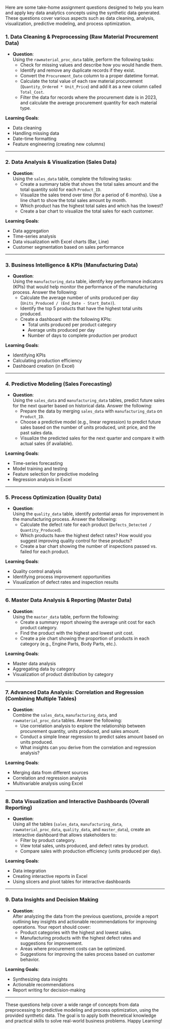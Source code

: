 Here are some take-home assignment questions designed to help you learn and apply key data analytics concepts using the synthetic data generated. These questions cover various aspects such as data cleaning, analysis, visualization, predictive modeling, and process optimization.

### **1. Data Cleaning & Preprocessing (Raw Material Procurement Data)**
   - **Question**:  
     Using the `rawmaterial_proc_data` table, perform the following tasks:
     - Check for missing values and describe how you would handle them.
     - Identify and remove any duplicate records if they exist.
     - Convert the `Procurement_Date` column to a proper datetime format.
     - Calculate the total value of each raw material procurement (`Quantity_Ordered * Unit_Price`) and add it as a new column called `Total_Cost`.
     - Filter the data for records where the procurement date is in 2023, and calculate the average procurement quantity for each material type.
     
   **Learning Goals**:
   - Data cleaning
   - Handling missing data
   - Date-time formatting
   - Feature engineering (creating new columns)

---

### **2. Data Analysis & Visualization (Sales Data)**
   - **Question**:  
     Using the `sales_data` table, complete the following tasks:
     - Create a summary table that shows the total sales amount and the total quantity sold for each `Product_ID`.
     - Visualize the sales trend over time (for a period of 6 months). Use a line chart to show the total sales amount by month.
     - Which product has the highest total sales and which has the lowest?
     - Create a bar chart to visualize the total sales for each customer.
   
   **Learning Goals**:
   - Data aggregation
   - Time-series analysis
   - Data visualization with Excel charts (Bar, Line)
   - Customer segmentation based on sales performance

---

### **3. Business Intelligence & KPIs (Manufacturing Data)**
   - **Question**:  
     Using the `manufacturing_data` table, identify key performance indicators (KPIs) that would help monitor the performance of the manufacturing process. Answer the following:
     - Calculate the average number of units produced per day (`Units_Produced / (End_Date - Start_Date)`).
     - Identify the top 5 products that have the highest total units produced.
     - Create a dashboard with the following KPIs:
       - Total units produced per product category
       - Average units produced per day
       - Number of days to complete production per product
  
   **Learning Goals**:
   - Identifying KPIs
   - Calculating production efficiency
   - Dashboard creation (in Excel)

---

### **4. Predictive Modeling (Sales Forecasting)**
   - **Question**:  
     Using the `sales_data` and `manufacturing_data` tables, predict future sales for the next quarter based on historical data. Answer the following:
     - Prepare the data by merging `sales_data` with `manufacturing_data` on `Product_ID`.
     - Choose a predictive model (e.g., linear regression) to predict future sales based on the number of units produced, unit price, and the past sales data.
     - Visualize the predicted sales for the next quarter and compare it with actual sales (if available).
     
   **Learning Goals**:
   - Time-series forecasting
   - Model training and testing
   - Feature selection for predictive modeling
   - Regression analysis in Excel

---

### **5. Process Optimization (Quality Data)**
   - **Question**:  
     Using the `quality_data` table, identify potential areas for improvement in the manufacturing process. Answer the following:
     - Calculate the defect rate for each product (`Defects_Detected / Quantity_Produced`).
     - Which products have the highest defect rates? How would you suggest improving quality control for these products?
     - Create a bar chart showing the number of inspections passed vs. failed for each product.
   
   **Learning Goals**:
   - Quality control analysis
   - Identifying process improvement opportunities
   - Visualization of defect rates and inspection results

---

### **6. Master Data Analysis & Reporting (Master Data)**
   - **Question**:  
     Using the `master_data` table, perform the following:
     - Create a summary report showing the average unit cost for each product category.
     - Find the product with the highest and lowest unit cost.
     - Create a pie chart showing the proportion of products in each category (e.g., Engine Parts, Body Parts, etc.).
   
   **Learning Goals**:
   - Master data analysis
   - Aggregating data by category
   - Visualization of product distribution by category

---

### **7. Advanced Data Analysis: Correlation and Regression (Combining Multiple Tables)**
   - **Question**:  
     Combine the `sales_data`, `manufacturing_data`, and `rawmaterial_proc_data` tables. Answer the following:
     - Use correlation analysis to explore the relationship between procurement quantity, units produced, and sales amount.
     - Conduct a simple linear regression to predict sales amount based on units produced.
     - What insights can you derive from the correlation and regression analysis?
   
   **Learning Goals**:
   - Merging data from different sources
   - Correlation and regression analysis
   - Multivariable analysis using Excel

---

### **8. Data Visualization and Interactive Dashboards (Overall Reporting)**
   - **Question**:  
     Using all the tables (`sales_data`, `manufacturing_data`, `rawmaterial_proc_data`, `quality_data`, and `master_data`), create an interactive dashboard that allows stakeholders to:
     - Filter by product category.
     - View total sales, units produced, and defect rates by product.
     - Compare sales with production efficiency (units produced per day).
   
   **Learning Goals**:
   - Data integration
   - Creating interactive reports in Excel
   - Using slicers and pivot tables for interactive dashboards

---

### **9. Data Insights and Decision Making**
   - **Question**:  
     After analyzing the data from the previous questions, provide a report outlining key insights and actionable recommendations for improving operations. Your report should cover:
     - Product categories with the highest and lowest sales.
     - Manufacturing products with the highest defect rates and suggestions for improvement.
     - Areas where procurement costs can be optimized.
     - Suggestions for improving the sales process based on customer behavior.
   
   **Learning Goals**:
   - Synthesizing data insights
   - Actionable recommendations
   - Report writing for decision-making

---

These questions help cover a wide range of concepts from data preprocessing to predictive modeling and process optimization, using the provided synthetic data. The goal is to apply both theoretical knowledge and practical skills to solve real-world business problems. Happy Learning!
